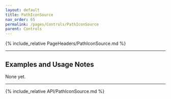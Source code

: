 ```yaml
---
layout: default
title: PathIconSource
nav_order: 65
permalink: /pages/Controls/PathIconSource
parent: Controls
---
```


{% include_relative PageHeaders/PathIconSource.md %}

<!-- Custom content & examples start here -->

<hr />

## Examples and Usage Notes

None yet.

<!-- End custom content & examples -->

<hr />

{% include_relative API/PathIconSource.md %}
